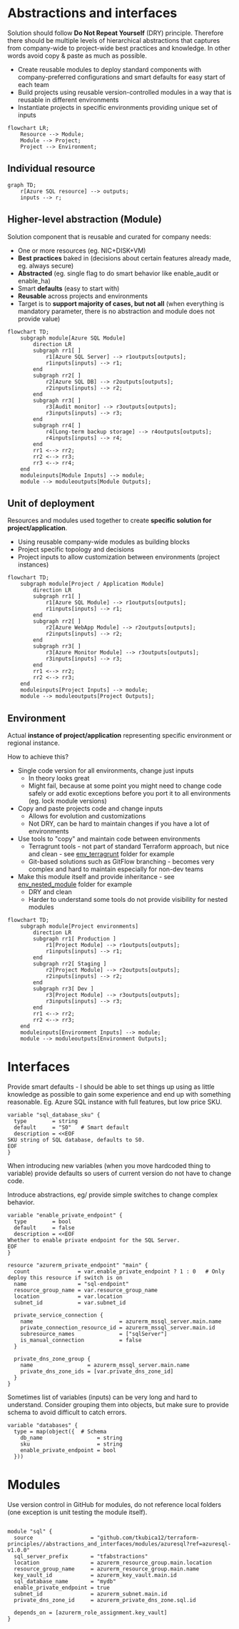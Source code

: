 # Abstractions and interfaces

Solution should follow **Do Not Repeat Yourself** (DRY) principle. Therefore there should be multiple levels of hierarchical abstractions that captures from company-wide to project-wide best practices and knowledge. In other words avoid copy & paste as much as possible.

- Create reusable modules to deploy standard components with company-preferred configurations and smart defaults for easy start of each team
- Build projects using reusable version-controlled modules in a way that is reusable in different environments
- Instantiate projects in specific environments providing unique set of inputs

```mermaid
flowchart LR;
    Resource --> Module;
    Module --> Project;
    Project --> Environment;
```

## Individual resource

```mermaid
graph TD;
    r[Azure SQL resource] --> outputs;
    inputs --> r;
```

## Higher-level abstraction (Module)
Solution component that is reusable and curated for company needs:
- One or more resources (eg. NIC+DISK+VM)
- **Best practices** baked in (decisions about certain features already made, eg. always secure)
- **Abstracted** (eg. single flag to do smart behavior like enable_audit or enable_ha)
- Smart **defaults** (easy to start with)
- **Reusable** across projects and environments
- Target is to **support majority of cases, but not all** (when everything is mandatory parameter, there is no abstraction and module does not provide value)

```mermaid
flowchart TD;
    subgraph module[Azure SQL Module]
        direction LR
        subgraph rr1[ ]
            r1[Azure SQL Server] --> r1outputs[outputs];
            r1inputs[inputs] --> r1;
        end
        subgraph rr2[ ]
            r2[Azure SQL DB] --> r2outputs[outputs];
            r2inputs[inputs] --> r2;
        end
        subgraph rr3[ ]
            r3[Audit monitor] --> r3outputs[outputs];
            r3inputs[inputs] --> r3;
        end
        subgraph rr4[ ]
            r4[Long-term backup storage] --> r4outputs[outputs];
            r4inputs[inputs] --> r4;
        end
        rr1 <--> rr2;
        rr2 <--> rr3;
        rr3 <--> rr4;
    end
    moduleinputs[Module Inputs] --> module;
    module --> moduleoutputs[Module Outputs];
```

## Unit of deployment
Resources and modules used together to create **specific solution for project/application**.
- Using reusable company-wide modules as building blocks
- Project specific topology and decisions
- Project inputs to allow customization between environments (project instances)

```mermaid
flowchart TD;
    subgraph module[Project / Application Module]
        direction LR
        subgraph rr1[ ]
            r1[Azure SQL Module] --> r1outputs[outputs];
            r1inputs[inputs] --> r1;
        end
        subgraph rr2[ ]
            r2[Azure WebApp Module] --> r2outputs[outputs];
            r2inputs[inputs] --> r2;
        end
        subgraph rr3[ ]
            r3[Azure Monitor Module] --> r3outputs[outputs];
            r3inputs[inputs] --> r3;
        end
        rr1 <--> rr2;
        rr2 <--> rr3;
    end
    moduleinputs[Project Inputs] --> module;
    module --> moduleoutputs[Project Outputs];
```

## Environment
Actual **instance of project/application** representing specific environment or regional instance.

How to achieve this?
- Single code version for all environments, change just inputs
  - In theory looks great
  - Might fail, because at some point you might need to change code safely or add exotic exceptions before you port it to all environments (eg. lock module versions)
- Copy and paste projects code and change inputs
  - Allows for evolution and customizations
  - Not DRY, can be hard to maintain changes if you have a lot of environments
- Use tools to "copy" and maintain code between environments
  - Terragrunt tools - not part of standard Terraform approach, but nice and clean - see [env_terragrunt](./env_terragrunt/) folder for example
  - Git-based solutions such as GitFlow branching - becomes very complex and hard to maintain especially for non-dev teams
- Make this module itself and provide inheritance - see [env_nested_module](./env_nested_module/) folder for example
  - DRY and clean
  - Harder to understand some tools do not provide visibility for nested modules
  
```mermaid
flowchart TD;
    subgraph module[Project environments]
        direction LR
        subgraph rr1[ Production ]
            r1[Project Module] --> r1outputs[outputs];
            r1inputs[inputs] --> r1;
        end
        subgraph rr2[ Staging ]
            r2[Project Module] --> r2outputs[outputs];
            r2inputs[inputs] --> r2;
        end
        subgraph rr3[ Dev ]
            r3[Project Module] --> r3outputs[outputs];
            r3inputs[inputs] --> r3;
        end
        rr1 <--> rr2;
        rr2 <--> rr3;
    end
    moduleinputs[Environment Inputs] --> module;
    module --> moduleoutputs[Environment Outputs];
```

# Interfaces
Provide smart defaults - I should be able to set things up using as little knowledge as possible to gain some experience and end up with something reasonable. Eg. Azure SQL instance with full features, but low price SKU.

```hcl
variable "sql_database_sku" {
  type        = string
  default     = "S0"   # Smart default
  description = <<EOF
SKU string of SQL database, defaults to S0.
EOF
}
```

When introducing new variables (when you move hardcoded thing to variable) provide defaults so users of current version do not have to change code.

Introduce abstractions, eg/ provide simple switches to change complex behavior.

```hcl
variable "enable_private_endpoint" {
  type        = bool
  default     = false
  description = <<EOF
Whether to enable private endpoint for the SQL Server.
EOF
}

resource "azurerm_private_endpoint" "main" {
  count               = var.enable_private_endpoint ? 1 : 0   # Only deploy this resource if switch is on
  name                = "sql-endpoint"
  resource_group_name = var.resource_group_name
  location            = var.location
  subnet_id           = var.subnet_id

  private_service_connection {
    name                           = azurerm_mssql_server.main.name
    private_connection_resource_id = azurerm_mssql_server.main.id
    subresource_names              = ["sqlServer"]
    is_manual_connection           = false
  }

  private_dns_zone_group {
    name                 = azurerm_mssql_server.main.name
    private_dns_zone_ids = [var.private_dns_zone_id]
  }
}
```

Sometimes list of variables (inputs) can be very long and hard to understand. Consider grouping them into objects, but make sure to provide schema to avoid difficult to catch errors.
    
```hcl
variable "databases" {
  type = map(object({  # Schema
    db_name                 = string
    sku                     = string
    enable_private_endpoint = bool
  }))
```

# Modules
Use version control in GitHub for modules, do not reference local folders (one exception is unit testing the module itself).

```hcl

module "sql" {
  source                  = "github.com/tkubica12/terraform-principles//abstractions_and_interfaces/modules/azuresql?ref=azuresql-v1.0.0"
  sql_server_prefix       = "tfabstractions"
  location                = azurerm_resource_group.main.location
  resource_group_name     = azurerm_resource_group.main.name
  key_vault_id            = azurerm_key_vault.main.id
  sql_database_name       = "mydb"
  enable_private_endpoint = true
  subnet_id               = azurerm_subnet.main.id
  private_dns_zone_id     = azurerm_private_dns_zone.sql.id

  depends_on = [azurerm_role_assignment.key_vault]
}
```